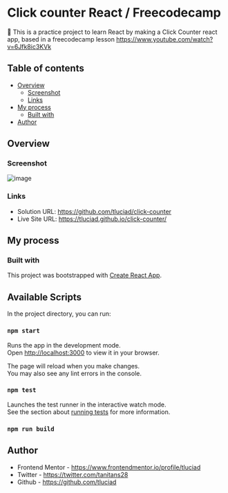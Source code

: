 # Click counter React / Freecodecamp 

🎈 This is a practice project to learn React by making a Click Counter react app, based in a freecodecamp lesson https://www.youtube.com/watch?v=6Jfk8ic3KVk

## Table of contents

- [Overview](#overview)
  - [Screenshot](#screenshot)
  - [Links](#links)
- [My process](#my-process)
  - [Built with](#built-with)
 - [Author](#author)


## Overview

### Screenshot

![image](https://user-images.githubusercontent.com/98775997/201434167-3db81aeb-4c22-44a6-8230-3ac814c927d5.png)

### Links

- Solution URL: https://github.com/tluciad/click-counter
- Live Site URL: https://tluciad.github.io/click-counter/

## My process

### Built with

This project was bootstrapped with [Create React App](https://github.com/facebook/create-react-app).

## Available Scripts

In the project directory, you can run:

### `npm start`

Runs the app in the development mode.\
Open [http://localhost:3000](http://localhost:3000) to view it in your browser.

The page will reload when you make changes.\
You may also see any lint errors in the console.

### `npm test`

Launches the test runner in the interactive watch mode.\
See the section about [running tests](https://facebook.github.io/create-react-app/docs/running-tests) for more information.

### `npm run build`

## Author

- Frontend Mentor - https://www.frontendmentor.io/profile/tluciad
- Twitter - https://twitter.com/tanitans28
- Github - https://github.com/tluciad
